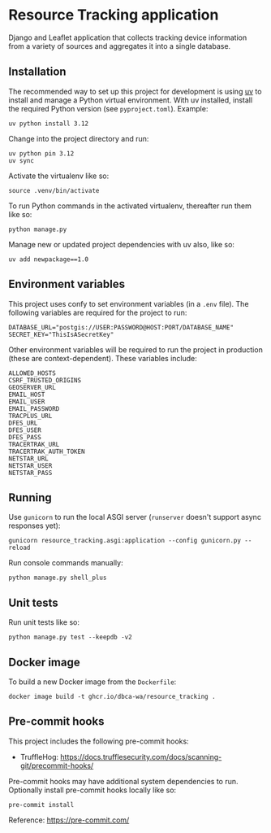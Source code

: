 # Resource Tracking application

Django and Leaflet application that collects tracking device information from a
variety of sources and aggregates it into a single database.

## Installation

The recommended way to set up this project for development is using
[uv](https://docs.astral.sh/uv/)
to install and manage a Python virtual environment.
With uv installed, install the required Python version (see `pyproject.toml`). Example:

    uv python install 3.12

Change into the project directory and run:

    uv python pin 3.12
    uv sync

Activate the virtualenv like so:

    source .venv/bin/activate

To run Python commands in the activated virtualenv, thereafter run them like so:

    python manage.py

Manage new or updated project dependencies with uv also, like so:

    uv add newpackage==1.0

## Environment variables

This project uses confy to set environment variables (in a `.env` file).
The following variables are required for the project to run:

    DATABASE_URL="postgis://USER:PASSWORD@HOST:PORT/DATABASE_NAME"
    SECRET_KEY="ThisIsASecretKey"

Other environment variables will be required to run the project in production
(these are context-dependent). These variables include:

    ALLOWED_HOSTS
    CSRF_TRUSTED_ORIGINS
    GEOSERVER_URL
    EMAIL_HOST
    EMAIL_USER
    EMAIL_PASSWORD
    TRACPLUS_URL
    DFES_URL
    DFES_USER
    DFES_PASS
    TRACERTRAK_URL
    TRACERTRAK_AUTH_TOKEN
    NETSTAR_URL
    NETSTAR_USER
    NETSTAR_PASS

## Running

Use `gunicorn` to run the local ASGI server (`runserver` doesn't support async responses yet):

    gunicorn resource_tracking.asgi:application --config gunicorn.py --reload

Run console commands manually:

    python manage.py shell_plus

## Unit tests

Run unit tests like so:

    python manage.py test --keepdb -v2

## Docker image

To build a new Docker image from the `Dockerfile`:

    docker image build -t ghcr.io/dbca-wa/resource_tracking .

## Pre-commit hooks

This project includes the following pre-commit hooks:

- TruffleHog: <https://docs.trufflesecurity.com/docs/scanning-git/precommit-hooks/>

Pre-commit hooks may have additional system dependencies to run. Optionally
install pre-commit hooks locally like so:

    pre-commit install

Reference: <https://pre-commit.com/>
